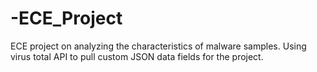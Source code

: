 # -ECE_Project
ECE project on analyzing the characteristics of malware samples.  Using virus total API to pull custom JSON data fields for the project. 
